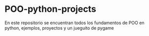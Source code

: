 # POO-python-projects
En este repositorio se encuentran todos los fundamentos de POO en python, ejemplos, proyectos y un jueguito de pygame
